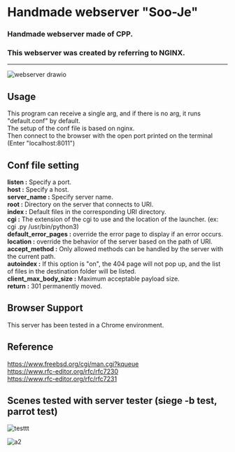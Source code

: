 # Handmade webserver "Soo-Je"
### Handmade webserver made of CPP.<br>
### This webserver was created by referring to NGINX.

<hr>

![webserver drawio](https://user-images.githubusercontent.com/63899204/201680135-0c19da6d-e505-4baa-8ee8-dbad0956de8a.png)


## Usage

This program can receive a single arg, and if there is no arg, it runs "default.conf" by default.<br>
The setup of the conf file is based on nginx.<br>
Then connect to the browser with the open port printed on the terminal (Enter "localhost:8011")<br>

## Conf file setting
<b>listen  :</b> Specify a port.<br>
<b>host    :</b> Specify a host.<br>
<b>server_name :</b> Specify server name.<br>
<b>root    :</b> Directory on the server that connects to URI.<br>
<b>index   :</b> Default files in the corresponding URI directory.<br>
<b>cgi     :</b> The extension of the cgi to use and the location of the launcher. (ex: cgi .py /usr/bin/python3)<br>
<b>default_error_pages :</b> override the error page to display if an error occurs.<br>
<b>location :</b> override the behavior of the server based on the path of URI.<br>
<b>accept_method :</b> Only allowed methods can be handled by the server with the current path.<br>
<b>autoindex :</b> If this option is "on", the 404 page will not pop up, and the list of files in the destination folder will be listed.<br>
<b>client_max_body_size :</b> Maximum acceptable payload size.<br>
<b>return :</b> 301 permanently moved.<br>

## Browser Support
This server has been tested in a Chrome environment.<br>

## Reference
https://www.freebsd.org/cgi/man.cgi?kqueue
<br>
https://www.rfc-editor.org/rfc/rfc7230
<br>
https://www.rfc-editor.org/rfc/rfc7231

## Scenes tested with server tester (siege -b test, parrot test)

![testtt](https://user-images.githubusercontent.com/63899204/206649410-06704daf-8e62-455a-b545-33cd06d329f8.gif)

![a2](https://user-images.githubusercontent.com/63899204/205376751-c971d989-a67c-4b06-9ea1-ac6e6241b247.gif)
